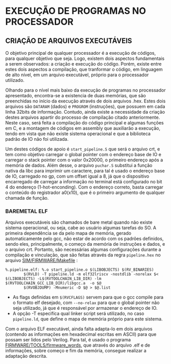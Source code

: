 # EXECUÇÃO DE PROGRAMAS NO PROCESSADOR

## CRIAÇÃO DE ARQUIVOS EXECUTÁVEIS

O objetivo principal de qualquer processador é a execução de códigos, para qualquer objetivo que seja. Logo, existem dois aspectos fundamentais a serem observados: a criação e execução do código. Porém, existe entre estes dois aspectos a compilação, que tranformar o código, em linguagem de alto nível, em um arquivo executável, próprio para o processador utilizado.

Olhando para o nível mais baixo da execução de programas no processador apresentado, encontra-se a existencia de duas memórias, que são preenchidas no início da execução através de dois arquivos .hex. Estes dois arquivos são `DATARAM` (dados) e `PROGROM` (instruções), que possuem em cada linha 32bits de informação. Contudo, ainda existe a necessidade da criação destes arquivos apartir do processo de compilação citado anteriormente. Neste caso, será feita a compilação do código principal e algumas funções em C, e a montagem de códigos em assembly que auxiliarão a execução, tendo em vista que não existe sistema operacional e que a biblioteca padrão de IO não foi utilizada.

Um destes códigos de apoio é `start_pipeline.S` que será o arquivo crt, e tem como objetivo carregar o global pointer com o endereço base de IO e carregar o stack pointer com o valor 0x20000, o primeiro endereço após a memória de dados. Além desse, o arquivo `puchar.S` substitui a função nativa da libc para imprimir um caractere, para tal é usado o endereço base de IO, carregado no gp, com um offset igual a 8, já que o dispositivo encarregado de carregar a informação no terminal está configurado no bit 4 do endereço (1-hot-enconding). Com o endereço correto, basta carregar o conteúdo do registrador a0(x10), que é o primeiro argumento de qualquer chamada de função.

### BAREMETAL ELF
Arquivos executáveis são chamados de bare metal quando não existe sistema operacional, ou seja, cabe ao usuário algumas tarefas do SO. A primeira dependência se da pelo mapa de memória, gerado automaticamente pelo gcc, não estar de acordo com os padrões definidos, sendo eles, principalmente, o começo da memória de instruções e dados, e o arquivo crt. Portanto, são necessárias algumas configurações durante a compilação e vinculação, que são feitas através da regra `pipeline.hex` no arquivo [SIM/FIRMWARE/Makefile](SIM/FIRMWARE/Makefile) :

```
%.pipeline.elf: %.o start_pipeline.o $(LIBOBJECTS) $(RV_BINARIES)
        $(RVLD) -T pipeline.ld -m elf32lriscv -nostdlib -norelax $< $(LIBOBJECTS) -L$(RVTOOLCHAIN_LIB_DIR) -lm $(RVTOOLCHAIN_GCC_LIB_DIR)/libgcc.a  -o $@
        $(RVOBJDUMP) -Mnumeric -D $@ > $@.list
```
 - As flags definidas em `$(RVCFLAGS)` servem para que o gcc compile para o formato elf desejado, com `--no-relax` para que o global pointer não seja utilizado, já que é responsável por armazenar o endereço de IO.
 - A opção -T especifíca qual linker script será utilizado, no caso `pipeline.ld`, que define o mapa de memória próprio para este sistema.

Com o arquivo ELF executável, ainda falta adapta-lo em dois arquivos (contendo as informações em hexadecimal escritas em ASCII) para que possam ser lidos pelo Verilog. Para tal, é usado o programa [FIRMWARE/TOOLS/firmware_words](FIRMWARE/TOOLS/firmware_words), que através do arquivo .elf e de informações, sobre começo e fim da memória, consegue realizar a adaptação descrita.

